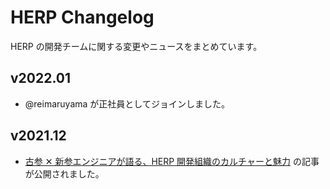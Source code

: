 # HERP Changelog

HERP の開発チームに関する変更やニュースをまとめています。

## v2022.01

- @reimaruyama が正社員としてジョインしました。

## v2021.12

- [古参 ✕ 新参エンジニアが語る、HERP 開発組織のカルチャーと魅力](https://note.herp.co.jp/n/n6beb390dd910) の記事が公開されました。
